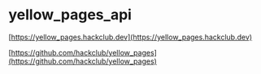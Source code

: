 # yellow_pages_api

[https://yellow_pages.hackclub.dev](https://yellow_pages.hackclub.dev)

[https://github.com/hackclub/yellow_pages](https://github.com/hackclub/yellow_pages)